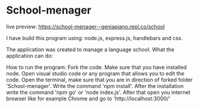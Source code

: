 # School-menager


live preview: 
https://school-menager--geniapiano.repl.co/school

I have build this program using:
node.js, express.js, handlebars and css.

The application was created to manage a language school.
What the application can do: 


How to run the program:
Fork the code.
Make sure that you have installed node.
Open visual studio code or any program that allows you to edit the code. 
Open the terminal, make sure that you are in direction of forked folder 'School-menager'.
Write the command 'npm install'. 
After the installation write the command 'npm go' or 'node index.js'.
After that open you internet browser like for example Chrome and go to 'http://localhost:3000/'




